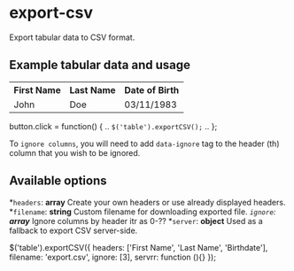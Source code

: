 export-csv
==========

Export tabular data to CSV format.

Example tabular data and usage
------------
<table>
<tr>
  <th>First Name</th>
  <th>Last Name</th>
  <th>Date of Birth</th>
</tr>
<tr>
	<td>John</td>
	<td>Doe</td>
	<td>03/11/1983</td>
</tr>
</table>

button.click = function() { .. ``$('table').exportCSV();`` .. };

To ``ignore columns``, you will need to add ``data-ignore`` tag to the header (th) column that you wish to be ignored.

Available options
------------
*``headers``: **array** Create your own headers or use already displayed headers.
*``filename``: **string** Custom filename for downloading exported file.
*``ignore``: **array*** Ignore columns by header itr as 0-??
*``server``: **object** Used as a fallback to export CSV server-side.

$('table').exportCSV({
  headers: ['First Name', 'Last Name', 'Birthdate'],
  filename: 'export.csv',
  ignore: [3],
  servrr: function (){}
});